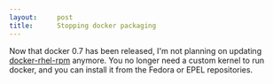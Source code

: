 ```yaml
---
layout:     post
title:      Stopping docker packaging
---
```



Now that docker 0.7 has been released, I'm not planning on updating [docker-rhel-rpm](https://github.com/sciurus/docker-rhel-rpm) anymore. You no longer need a custom kernel to run docker, and you can install it from the Fedora or EPEL repositories.




